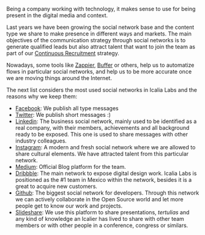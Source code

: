 Being a company working with technology, it makes sense to use for being present in the digital media and context.

Last years we have been growing the social network base and the content type we share to make presence in different ways and markets. The main objectives of the communication strategy through social networks is to generate qualified leads but also attract talent that want to join the team as part of our [Continuous Recruitment](/content/hiring) strategy.

Nowadays, some tools like [Zappier](http://zappier.com), [Buffer](http://buffer.com) or others, help us to automatize flows in particular social networks, and help us to be more accurate once we are moving things around the Internet.

The next list considers the most used social networks in Icalia Labs and the reasons why we keep them:
* [Facebook](https://www.facebook.com/icalialabs): We publish all type messages
* [Twitter](https://twitter.com/icalialabs): We publish short messages :)
* [Linkedin](https://www.linkedin.com/company/icalia-labs): The business social network, mainly used to be identified as a real company, with their members, achievements and all background ready to be exposed. This one is used to share messages with other industry colleagues. 
* [Instagram](https://www.instagram.com/icalialabs/): A modern and fresh social network where we are allowed to share cultural elements. We have attracted talent from this particular network.
* [Medium](https://medium.com/icalia-labs): Official Blog platform for the team.
* [Dribbble](dribbble.com/icalialabs): The main network to expose digital design work. Icalia Labs is positioned as the #1 team in Mexico within the network, besides it is a great to acquire new customers.
* [Github](www.github.com/IcaliaLabs): The biggest social network for developers. Through this network we can actively collaborate in the Open Source world and let more people get to know our work and projects.
* [Slideshare](www.slideshare.net/icalialabs): We use this platform to share presentations, _tertulias_ and any kind of knowledge an Icalier has lived to share with other team members or with other people in a conference, congress or similars.
